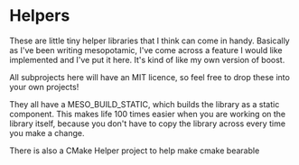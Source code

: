 # Helpers

These are little tiny helper libraries that I think can come in handy. Basically as I've been writing mesopotamic, I've come across a feature I would like implemented and I've put it here. It's kind of like my own version of boost. 

All subprojects here will have an MIT licence, so feel free to drop these into your own projects!

They all have a MESO_BUILD_STATIC, which builds the library as a static component. This makes life 100 times easier when you are working on the library itself, because you don't have to copy the library across every time you make a change.

There is also a CMake Helper project to help make cmake bearable